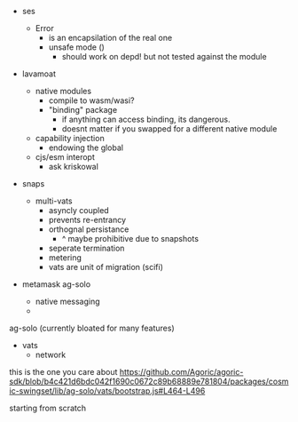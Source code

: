- ses
  - Error
    - is an encapsilation of the real one
    - unsafe mode ()
      - should work on depd! but not tested against the module

- lavamoat
  - native modules
    - compile to wasm/wasi?
    - "binding" package
      - if anything can access binding, its dangerous. 
      - doesnt matter if you swapped for a different native module
  - capability injection
    - endowing the global
  - cjs/esm interopt
    - ask kriskowal

- snaps
  - multi-vats
    - asyncly coupled
    - prevents re-entrancy
    - orthognal persistance
      - ^ maybe prohibitive due to snapshots
    - seperate termination
    - metering
    - vats are unit of migration (scifi)



- metamask ag-solo
  - native messaging
  -  

ag-solo (currently bloated for many features)
  - vats
    - network

  this is the one you care about
    https://github.com/Agoric/agoric-sdk/blob/b4c421d6bdc042f1690c0672c89b68889e781804/packages/cosmic-swingset/lib/ag-solo/vats/bootstrap.js#L464-L496


starting from scratch
  
